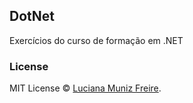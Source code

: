 ## DotNet

Exercícios do curso de formação em .NET

### License

MIT License © [Luciana Muniz Freire](https://br.linkedin.com/in/lumunizf).
